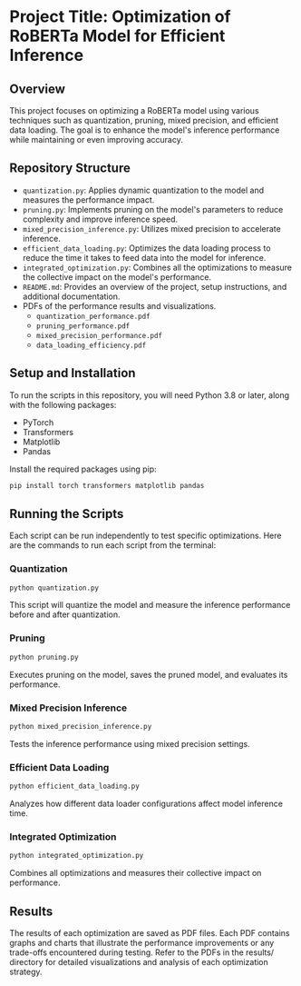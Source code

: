# Project Title: Optimization of RoBERTa Model for Efficient Inference

## Overview
This project focuses on optimizing a RoBERTa model using various techniques such as quantization, pruning, mixed precision, and efficient data loading. The goal is to enhance the model's inference performance while maintaining or even improving accuracy.

## Repository Structure
- `quantization.py`: Applies dynamic quantization to the model and measures the performance impact.
- `pruning.py`: Implements pruning on the model's parameters to reduce complexity and improve inference speed.
- `mixed_precision_inference.py`: Utilizes mixed precision to accelerate inference.
- `efficient_data_loading.py`: Optimizes the data loading process to reduce the time it takes to feed data into the model for inference.
- `integrated_optimization.py`: Combines all the optimizations to measure the collective impact on the model's performance.
- `README.md`: Provides an overview of the project, setup instructions, and additional documentation.
- PDFs of the performance results and visualizations.
  - `quantization_performance.pdf`
  - `pruning_performance.pdf`
  - `mixed_precision_performance.pdf`
  - `data_loading_efficiency.pdf`

## Setup and Installation
To run the scripts in this repository, you will need Python 3.8 or later, along with the following packages:
- PyTorch
- Transformers
- Matplotlib
- Pandas



Install the required packages using pip:
```bash
pip install torch transformers matplotlib pandas
```

## Running the Scripts
Each script can be run independently to test specific optimizations. Here are the commands to run each script from the terminal:
### Quantization
```bash
python quantization.py
```
This script will quantize the model and measure the inference performance before and after quantization.

### Pruning
```bash
python pruning.py
```
Executes pruning on the model, saves the pruned model, and evaluates its performance.

### Mixed Precision Inference
```bash
python mixed_precision_inference.py
```
Tests the inference performance using mixed precision settings.


### Efficient Data Loading

```bash
python efficient_data_loading.py
```
Analyzes how different data loader configurations affect model inference time.

### Integrated Optimization

```bash
python integrated_optimization.py
```
Combines all optimizations and measures their collective impact on performance.


## Results
The results of each optimization are saved as PDF files. Each PDF contains graphs and charts that illustrate the performance improvements or any trade-offs encountered during testing.
Refer to the PDFs in the results/ directory for detailed visualizations and analysis of each optimization strategy.

